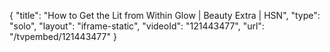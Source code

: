 {
    "title": "How to Get the Lit from Within Glow | Beauty Extra | HSN",
    "type": "solo",
    "layout": "iframe-static",
    "videoId": "121443477",
    "url": "\/tvpembed\/121443477"
}